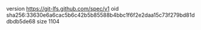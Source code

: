 version https://git-lfs.github.com/spec/v1
oid sha256:33630e6a6cac5b6c42b5b85588b4bbc1f6f2e2daa15c73f279bd81ddbdb5de68
size 1104

